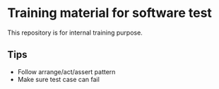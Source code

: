 # Training material for software test
This repository is for internal training purpose.


## Tips
- Follow arrange/act/assert pattern
- Make sure test case can fail


